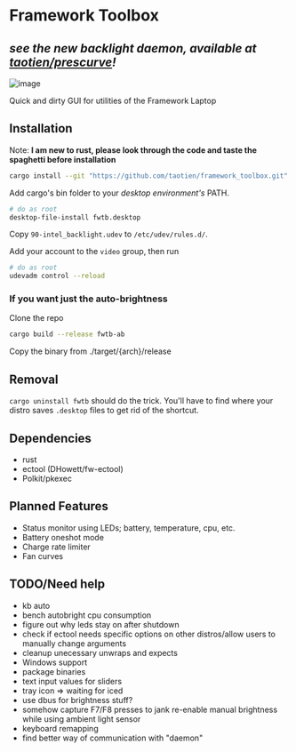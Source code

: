 # Framework Toolbox

## _see the new backlight daemon, available at [taotien/prescurve](https://github.com/taotien/prescurve)!_

![image](https://user-images.githubusercontent.com/29749622/205031263-4783396d-02e0-4996-bc5a-693db567e131.png)

Quick and dirty GUI for utilities of the Framework Laptop

## Installation

Note: **I am new to rust, please look through the code and taste the spaghetti
before installation**

```sh
cargo install --git "https://github.com/taotien/framework_toolbox.git"
```

Add cargo's bin folder to your *desktop environment's* PATH.

```sh
# do as root
desktop-file-install fwtb.desktop
```

Copy `90-intel_backlight.udev` to `/etc/udev/rules.d/`.

Add your account to the `video` group, then run

```sh
# do as root
udevadm control --reload
```

### If you want just the auto-brightness

Clone the repo

```sh
cargo build --release fwtb-ab
```

Copy the binary from ./target/{arch}/release

## Removal

`cargo uninstall fwtb` should do the trick. You'll have to find where your distro saves `.desktop` files to get rid of the shortcut.

## Dependencies

- rust
- ectool (DHowett/fw-ectool)
- Polkit/pkexec

## Planned Features

- Status monitor using LEDs; battery, temperature, cpu, etc.
- Battery oneshot mode
- Charge rate limiter
- Fan curves

## TODO/Need help

- kb auto
- bench autobright cpu consumption
- figure out why leds stay on after shutdown
- check if ectool needs specific options on other distros/allow users to manually change arguments
- cleanup unecessary unwraps and expects
- Windows support
- package binaries
- text input values for sliders
- tray icon => waiting for iced
- use dbus for brightness stuff?
- somehow capture F7/F8 presses to jank re-enable manual brightness while using
  ambient light sensor
- keyboard remapping
- find better way of communication with "daemon"
